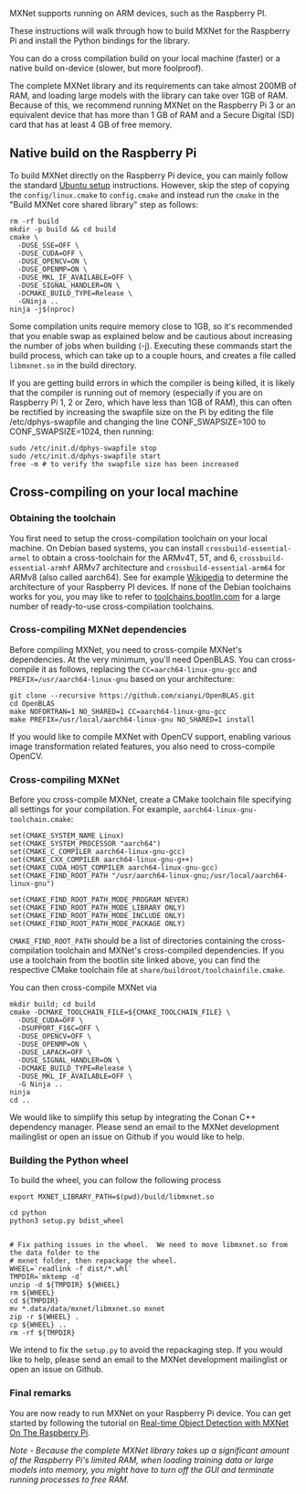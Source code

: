 MXNet supports running on ARM devices, such as the Raspberry PI.

These instructions will walk through how to build MXNet for the Raspberry Pi and
install the Python bindings for the library.

You can do a cross compilation build on your local machine (faster) or a native
build on-device (slower, but more foolproof).

The complete MXNet library and its requirements can take almost 200MB of RAM,
and loading large models with the library can take over 1GB of RAM. Because of
this, we recommend running MXNet on the Raspberry Pi 3 or an equivalent device
that has more than 1 GB of RAM and a Secure Digital (SD) card that has at least
4 GB of free memory.

## Native build on the Raspberry Pi

To build MXNet directly on the Raspberry Pi device, you can mainly follow the
standard [Ubuntu setup]({{'/get_started/ubuntu_setup|relative_url}})
instructions. However, skip the step of copying the `config/linux.cmake` to
`config.cmake` and instead run the `cmake` in the "Build MXNet core shared
library" step as follows:


```
rm -rf build
mkdir -p build && cd build
cmake \
  -DUSE_SSE=OFF \
  -DUSE_CUDA=OFF \
  -DUSE_OPENCV=ON \
  -DUSE_OPENMP=ON \
  -DUSE_MKL_IF_AVAILABLE=OFF \
  -DUSE_SIGNAL_HANDLER=ON \
  -DCMAKE_BUILD_TYPE=Release \
  -GNinja ..
ninja -j$(nproc)
```

Some compilation units require memory close to 1GB, so it's recommended that you
enable swap as explained below and be cautious about increasing the number of
jobs when building (-j). Executing these commands start the build process, which
can take up to a couple hours, and creates a file called `libmxnet.so` in the
build directory.

If you are getting build errors in which the compiler is being killed, it is
likely that the compiler is running out of memory (especially if you are on
Raspberry Pi 1, 2 or Zero, which have less than 1GB of RAM), this can often be
rectified by increasing the swapfile size on the Pi by editing the file
/etc/dphys-swapfile and changing the line CONF_SWAPSIZE=100 to
CONF_SWAPSIZE=1024, then running:

```
sudo /etc/init.d/dphys-swapfile stop
sudo /etc/init.d/dphys-swapfile start
free -m # to verify the swapfile size has been increased
```

## Cross-compiling on your local machine

### Obtaining the toolchain

You first need to setup the cross-compilation toolchain on your local machine.
On Debian based systems, you can install `crossbuild-essential-armel` to obtain
a cross-toolchain for the ARMv4T, 5T, and 6, `crossbuild-essential-armhf` ARMv7
architecture and `crossbuild-essential-arm64` for ARMv8 (also called aarch64).
See for example
[Wikipedia](https://en.wikipedia.org/wiki/Raspberry_Pi#Specifications) to
determine the architecture of your Raspberry PI devices. If none of the Debian
toolchains works for you, you may like to refer to
[toolchains.bootlin.com](https://toolchains.bootlin.com/) for a large number of
ready-to-use cross-compilation toolchains.

### Cross-compiling MXNet dependencies
Before compiling MXNet, you need to cross-compile MXNet's dependencies. At the
very minimum, you'll need OpenBLAS. You can cross-compile it as follows,
replacing the `CC=aarch64-linux-gnu-gcc` and `PREFIX=/usr/aarch64-linux-gnu`
based on your architecture:

```
git clone --recursive https://github.com/xianyi/OpenBLAS.git
cd OpenBLAS
make NOFORTRAN=1 NO_SHARED=1 CC=aarch64-linux-gnu-gcc
make PREFIX=/usr/local/aarch64-linux-gnu NO_SHARED=1 install
```

If you would like to compile MXNet with OpenCV support, enabling various image
transformation related features, you also need to cross-compile OpenCV.

### Cross-compiling MXNet

Before you cross-compile MXNet, create a CMake toolchain file specifying all settings for your compilation. For example, `aarch64-linux-gnu-toolchain.cmake`:

```
set(CMAKE_SYSTEM_NAME Linux)
set(CMAKE_SYSTEM_PROCESSOR "aarch64")
set(CMAKE_C_COMPILER aarch64-linux-gnu-gcc)
set(CMAKE_CXX_COMPILER aarch64-linux-gnu-g++)
set(CMAKE_CUDA_HOST_COMPILER aarch64-linux-gnu-gcc)
set(CMAKE_FIND_ROOT_PATH "/usr/aarch64-linux-gnu;/usr/local/aarch64-linux-gnu")

set(CMAKE_FIND_ROOT_PATH_MODE_PROGRAM NEVER)
set(CMAKE_FIND_ROOT_PATH_MODE_LIBRARY ONLY)
set(CMAKE_FIND_ROOT_PATH_MODE_INCLUDE ONLY)
set(CMAKE_FIND_ROOT_PATH_MODE_PACKAGE ONLY)
```

`CMAKE_FIND_ROOT_PATH` should be a list of directories containing the
cross-compilation toolchain and MXNet's cross-compiled dependencies. If you use
a toolchain from the bootlin site linked above, you can find the respective
CMake toolchain file at `share/buildroot/toolchainfile.cmake`.

You can then cross-compile MXNet via

```
mkdir build; cd build
cmake -DCMAKE_TOOLCHAIN_FILE=${CMAKE_TOOLCHAIN_FILE} \
  -DUSE_CUDA=OFF \
  -DSUPPORT_F16C=OFF \
  -DUSE_OPENCV=OFF \
  -DUSE_OPENMP=ON \
  -DUSE_LAPACK=OFF \
  -DUSE_SIGNAL_HANDLER=ON \
  -DCMAKE_BUILD_TYPE=Release \
  -DUSE_MKL_IF_AVAILABLE=OFF \
  -G Ninja ..
ninja
cd ..
```

We would like to simplify this setup by integrating the Conan C++ dependency
manager. Please send an email to the MXNet development mailinglist or open an
issue on Github if you would like to help.

### Building the Python wheel

To build the wheel, you can follow the following process

```
export MXNET_LIBRARY_PATH=$(pwd)/build/libmxnet.so

cd python
python3 setup.py bdist_wheel


# Fix pathing issues in the wheel.  We need to move libmxnet.so from the data folder to the
# mxnet folder, then repackage the wheel.
WHEEL=`readlink -f dist/*.whl`
TMPDIR=`mktemp -d`
unzip -d ${TMPDIR} ${WHEEL}
rm ${WHEEL}
cd ${TMPDIR}
mv *.data/data/mxnet/libmxnet.so mxnet
zip -r ${WHEEL} .
cp ${WHEEL} ..
rm -rf ${TMPDIR}
```

We intend to fix the `setup.py` to avoid the repackaging step. If you would like
to help, please send an email to the MXNet development mailinglist or open an
issue on Github.


### Final remarks

You are now ready to run MXNet on your Raspberry Pi device. You can get started
by following the tutorial on [Real-time Object Detection with MXNet On The
Raspberry
Pi](https://mxnet.io/api/python/docs/tutorials/deploy/inference/wine_detector.html).

*Note - Because the complete MXNet library takes up a significant amount of the
Raspberry Pi's limited RAM, when loading training data or large models into
memory, you might have to turn off the GUI and terminate running processes to
free RAM.*
